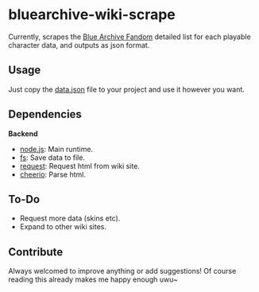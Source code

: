 # bluearchive-wiki-scrape
Currently, scrapes the [Blue Archive Fandom](https://bluearchive.fandom.com/wiki/Student/Detailed_List) detailed list for each playable character data, and outputs as json format.

## Usage
Just copy the [data.json](https://github.com/Joshimello/bluearchive-wiki-scrape/blob/main/data.json) file to your project and use it however you want.

## Dependencies
**Backend**
- [node.js](https://github.com/nodejs/node): Main runtime.
- [fs](https://github.com/nodejs/node/blob/main/doc/api/fs.md): Save data to file.
- [request](https://github.com/request/request): Request html from wiki site.
- [cheerio](https://github.com/cheeriojs/cheerio): Parse html.

## To-Do
- Request more data (skins etc).
- Expand to other wiki sites.

## Contribute
Always welcomed to improve anything or add suggestions! 
Of course reading this already makes me happy enough uwu~
